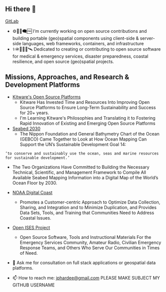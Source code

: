 ## Hi there 👋
[GitLab](https://gitlab.com/jph6366)
- ⚙️🐧📂🗨️🆓 I’m currently working on open source contributions and building portable (geo)spatial components using client-side & server-side languages, web frameworks, containers, and infrastructure
- ⚕️🪖🛟🪸🩻🛰️ Dedicated to creating or contributing to open source software for medical & emergency services, disaster preparedness, coastal resilience, and open source (geo)spatial projects.

## Missions, Approaches, and Research & Development Platforms

- [Kitware's Open Source Platforms](https://www.kitware.com/open-philosophy/)
    - Kitware Has Invested Time and Resources Into Improving Open Source Platforms to Ensure Long-Term Sustainability and Success for 20+ years.
    - I'm Learning Kitware's Philosophies and Translating it to Fostering Rapid Innovation of Existing and Emerging Open Source Platforms
- [Seabed 2030](https://seabed2030.org/)
    - The Nippon Foundation and General Bathymetry Chart of the Ocean (GEBCO) Came Together to Look at How Ocean Mapping Can Support the UN’s Sustainable Development Goal 14: 

```‘to conserve and sustainably use the ocean, seas and marine resources for sustainable development.’```

-  The Two Organizations Have Committed to Building the Necessary Technical, Scientific, and Management Framework to Compile All Available Seabed Mapping Information into a Digital Map of the World’s Ocean Floor by 2030.
- [NOAA Digital Coast](https://coast.noaa.gov/digitalcoast/)
    - Promotes a Customer-centric Approach to Optimize Data Collection, Sharing, and Integration and to Minimize Duplication, and Provides Data Sets, Tools, and Training that Communities Need to Address Coastal Issues.
- [Open ISES Project](https://openises.sourceforge.net/)
    - Open Source Software, Tools and Instructional Materials For the Emergency Services Community, Amateur Radio, Civilian Emergency Response Teams, and Others Who Serve Our Communities in Times of Need.


- 💬 Ask me for consultation on full stack applications or geospatial data platforms.
- 📫 How to reach me: jphardee@gmail.com PLEASE MAKE SUBJECT MY GITHUB USERNAME
<!--
**jph6366/jph6366** is a ✨ _special_ ✨ repository because its `README.md` (this file) appears on your GitHub profile.

Here are some ideas to get you started:

-->
